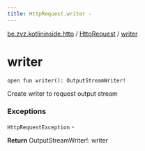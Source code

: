 ```yaml
---
title: HttpRequest.writer - 
---
```


[be.zvz.kotlininside.http](../index.html) / [HttpRequest](index.html) / [writer](./writer.html)

# writer

`open fun writer(): OutputStreamWriter!`

Create writer to request output stream

### Exceptions

`HttpRequestException` -

**Return**
OutputStreamWriter!: writer

